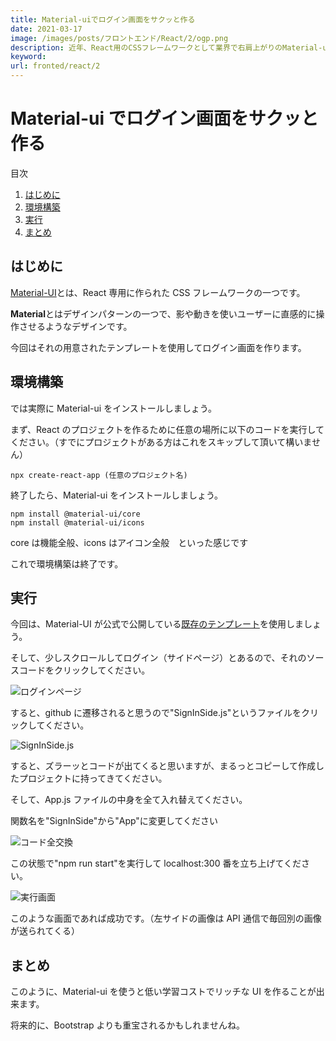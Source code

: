 ```yaml
---
title: Material-uiでログイン画面をサクッと作る
date: 2021-03-17
image: /images/posts/フロントエンド/React/2/ogp.png
description: 近年、React用のCSSフレームワークとして業界で右肩上がりのMaterial-uiの簡単に出来る環境構築について説明します
keyword:
url: fronted/react/2
---
```


# Material-ui でログイン画面をサクッと作る

<div>
   <p>目次</p>
   <ol>
      <li>
         <a href="#1">はじめに</a>
      </li>
      <li>
         <a href="#2">環境構築</a>
      </li>
      <li>
        <a href="#3">実行</a>
      </li>
            <li>
        <a href="#4">まとめ</a>
      </li>
   </ol>
</div>

<h2 id="1">はじめに</h2>

[Material-UI](https://material-ui.com/)とは、React 専用に作られた CSS フレームワークの一つです。

**Material**とはデザインパターンの一つで、影や動きを使いユーザーに直感的に操作させるようなデザインです。

今回はそれの用意されたテンプレートを使用してログイン画面を作ります。

<h2 id="2">環境構築</h2>

では実際に Material-ui をインストールしましょう。

まず、React のプロジェクトを作るために任意の場所に以下のコードを実行してください。（すでにプロジェクトがある方はこれをスキップして頂いて構いません）

```
npx create-react-app (任意のプロジェクト名)
```

終了したら、Material-ui をインストールしましょう。

```
npm install @material-ui/core
npm install @material-ui/icons
```

core は機能全般、icons はアイコン全般　といった感じです

これで環境構築は終了です。

<h2 id="3">実行</h2>

今回は、Material-UI が公式で公開している[既存のテンプレート](https://material-ui.com/ja/getting-started/templates/)を使用しましょう。

そして、少しスクロールしてログイン（サイドページ）とあるので、それのソースコードをクリックしてください。

![ログインページ](/images/posts/フロントエンド/React/2/step-1.png)

すると、github に遷移されると思うので"SignInSide.js"というファイルをクリックしてください。

![SignInSide.js](/images/posts/フロントエンド/React/2/step-2.png)

すると、ズラーッとコードが出てくると思いますが、まるっとコピーして作成したプロジェクトに持ってきてください。

そして、App.js ファイルの中身を全て入れ替えてください。

関数名を"SignInSide"から"App"に変更してください

![コード全交換](/images/posts/フロントエンド/React/2/step-3.png)

この状態で"npm run start"を実行して localhost:300 番を立ち上げてください。

![実行画面](/images/posts/フロントエンド/React/2/step-4.png)

このような画面であれば成功です。（左サイドの画像は API 通信で毎回別の画像が送られてくる）

<h2 id="4">まとめ</h2>

このように、Material-ui を使うと低い学習コストでリッチな UI を作ることが出来ます。

将来的に、Bootstrap よりも重宝されるかもしれませんね。
